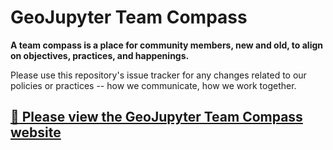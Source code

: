 # GeoJupyter Team Compass

**A team compass is a place for community members, new and old, to align on objectives,
practices, and happenings.**

Please use this repository's issue tracker for any changes related to our policies or
practices -- how we communicate, how we work together.


## [:link: Please view the GeoJupyter Team Compass website](https://compass.geojupyter.org/)
